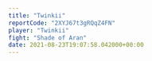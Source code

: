 ```yaml
---
title: "Twinkii"
reportCode: "2XYJ67t3gRQqZ4FN"
player: "Twinkii"
fight: "Shade of Aran"
date: 2021-08-23T19:07:58.042000+00:00
---
```

